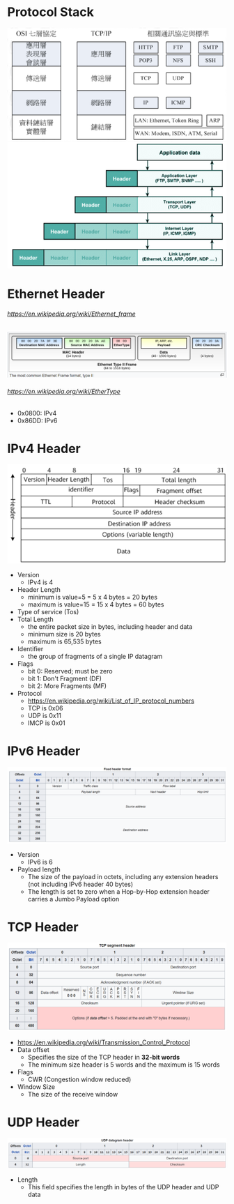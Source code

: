 # Protocol Stack
![network_protocol_relation.png not found.](./img/network_protocol_relation.png)
![network_stack.png not found.](./img/network_stack.png)


# Ethernet Header
###### https://en.wikipedia.org/wiki/Ethernet_frame
![network_ethernet_header.png not found.](./img/network_ethernet_header.png)
###### https://en.wikipedia.org/wiki/EtherType
- 0x0800: IPv4
- 0x86DD: IPv6

# IPv4 Header
![network_ipv4_header.png not found.](./img/network_ipv4_header.png)
- Version
  - IPv4 is 4
- Header Length
  - minimum is value=5 = 5 x 4 bytes = 20 bytes
  - maximum is value=15 = 15 x 4 bytes = 60 bytes 
- Type of service (Tos)
- Total Length
  - the entire packet size in bytes, including header and data
  - minimum size is 20 bytes 
  - maximum is 65,535 bytes
- Identifier
  - the group of fragments of a single IP datagram
- Flags
  - bit 0: Reserved; must be zero
  - bit 1: Don't Fragment (DF)
  - bit 2: More Fragments (MF)
- Protocol
  - https://en.wikipedia.org/wiki/List_of_IP_protocol_numbers
  - TCP is 0x06
  - UDP is 0x11
  - IMCP is 0x01

# IPv6 Header
![network_ipv6_header.png not found.](./img/network_ipv6_header.png)
- Version
  - IPv6 is 6
- Payload length
  - The size of the payload in octets, including any extension headers (not including IPv6 header 40 bytes)
  - The length is set to zero when a Hop-by-Hop extension header carries a Jumbo Payload option

# TCP Header
![network_tcp_header.png not found.](./img/network_tcp_header.png)
- https://en.wikipedia.org/wiki/Transmission_Control_Protocol
- Data offset
  - Specifies the size of the TCP header in **32-bit words**
  - The minimum size header is 5 words and the maximum is 15 words
- Flags
  - CWR (Congestion window reduced)
- Window Size
  - The size of the receive window

# UDP Header
![network_udp_header.png not found.](./img/network_udp_header.png)
- Length
  - This field specifies the length in bytes of the UDP header and UDP data

